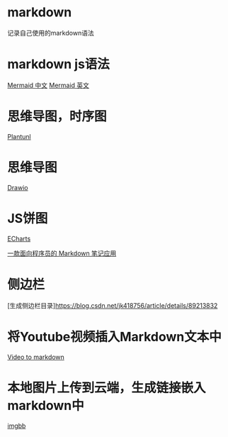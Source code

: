 # markdown
记录自己使用的markdown语法

# markdown js语法
[Mermaid 中文](https://github.com/mermaid-js/mermaid/blob/develop/README.zh-CN.md)
[Mermaid 英文](https://mermaid-js.github.io/mermaid/#/)

# 思维导图，时序图
[Plantunl](https://plantuml.com/zh/)

# 思维导图
[Drawio](https://app.diagrams.net/)

# JS饼图
[ECharts](https://echarts.apache.org/handbook/zh/get-started/)

[一款面向程序员的 Markdown 笔记应用](https://github.com/purocean/yn/blob/develop/README_ZH-CN.md)

# 侧边栏

[生成侧边栏目录]https://blog.csdn.net/jk418756/article/details/89213832


# 将Youtube视频插入Markdown文本中

[Video to markdown](https://video-to-markdown.marcomontalbano.com/)


# 本地图片上传到云端，生成链接嵌入markdown中

[imgbb](https://zh-cn.imgbb.com/)
